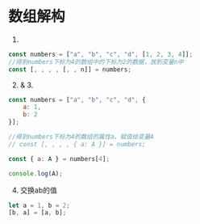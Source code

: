 # 数组解构

1. 
```js
const numbers = ["a", "b", "c", "d", [1, 2, 3, 4]];
//得到numbers下标为4的数组中的下标为2的数据，放到变量n中
const [, , , , [, , n]] = numbers;
```

2. & 3.
```js
const numbers = ["a", "b", "c", "d", {
    a: 1,
    b: 2
}];

//得到numbers下标为4的数组的属性a，赋值给变量A
// const [, , , , { a: A }] = numbers;

const { a: A } = numbers[4];

console.log(A);
```

4. 交换ab的值
```js
let a = 1, b = 2;
[b, a] = [a, b];
```